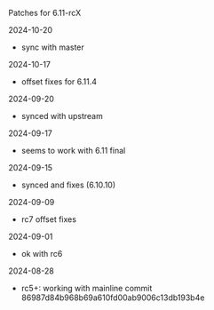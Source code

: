 Patches for 6.11-rcX

2024-10-20
- sync with master

2024-10-17
- offset fixes for 6.11.4

2024-09-20
- synced with upstream

2024-09-17
- seems to work with 6.11 final

2024-09-15
- synced and fixes (6.10.10)

2024-09-09
- rc7 offset fixes

2024-09-01
- ok with rc6

2024-08-28
- rc5+: working with mainline commit 86987d84b968b69a610fd00ab9006c13db193b4e
